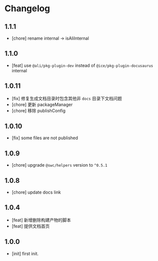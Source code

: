 # Changelog

## 1.1.1

- [chore] rename internal -> isAliInternal

## 1.1.0

- [feat] use `@ali/pkg-plugin-dev` instead of `@ice/pkg-plugin-docusaurus` internal

## 1.0.11

- [fix] 修复生成文档目录时包含其他非 `docs` 目录下文档问题
- [chore] 更新 packageManager
- [chore] 移除 publishConfig

## 1.0.10

- [fix] some files are not published

## 1.0.9

- [chore] upgrade `@swc/helpers` version to `^0.5.1`

## 1.0.8

- [chore] update docs link

## 1.0.4

- [feat] 新增删除构建产物的脚本
- [feat] 提供文档首页

## 1.0.0

- [init] first init.
